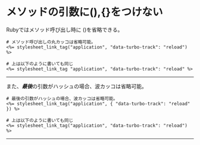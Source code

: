 # メソッドの引数に(),{}をつけない
Rubyではメソッド呼び出し時に ()を省略できる。
~~~
# メソッド呼び出しの丸カッコは省略可能。
<%= stylesheet_link_tag("application", "data-turbo-track": "reload") %>

# 上は以下のように書いても同じ
<%= stylesheet_link_tag "application", "data-turbo-track": "reload" %>
~~~
***

また、***最後***の引数がハッシュの場合、波カッコは省略可能。
~~~
# 最後の引数がハッシュの場合、波カッコは省略可能。
<%= stylesheet_link_tag("application", { "data-turbo-track": "reload" }) %>

# 上は以下のように書いても同じ
<%= stylesheet_link_tag("application", "data-turbo-track": "reload") %>
~~~
***

